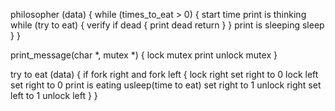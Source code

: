 philosopher (data)
{
    while (times_to_eat > 0)
    {
		start time
		print is thinking
		while (try to eat)
		{
			verify if dead
			{
				print dead
				return
			}
		}
		print is sleeping
		sleep
    }
}

print_message(char *, mutex *)
{
	lock mutex
	print
	unlock mutex
}

try to eat (data)
{
	if fork right and fork left
	{
		lock right
		set right to 0
		lock left
		set right to 0
		print is eating
		usleep(time to eat)
		set right to 1
		unlock right
		set left to 1
		unlock left
	}
}